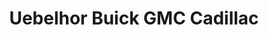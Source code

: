 ---
title: "Uebelhor Buick GMC Cadillac"
url: /vincennes/uebelhor-buick-gmc-cadillac/
shop: Autohaus
---